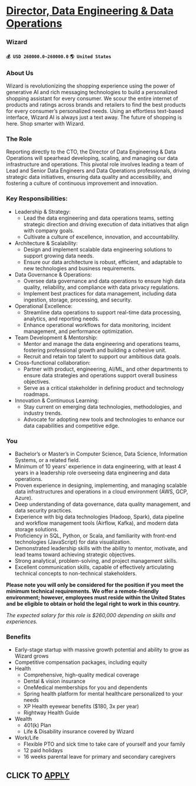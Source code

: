 # [Director, Data Engineering & Data Operations](https://www.remotewlb.com/apply/director-data-engineering-data-operations)  
### Wizard  
#### `💰 USD 260000.0~260000.0` `🌎 United States`  

### About Us

Wizard is revolutionizing the shopping experience using the power of generative AI and rich messaging technologies to build a personalized shopping assistant for every consumer. We scour the entire internet of products and ratings across brands and retailers to find the best products for every consumer’s personalized needs. Using an effortless text-based interface, Wizard AI is always just a text away. The future of shopping is here. Shop smarter with Wizard.

### The Role

Reporting directly to the CTO, the Director of Data Engineering & Data Operations will spearhead developing, scaling, and managing our data infrastructure and operations. This pivotal role involves leading a team of Lead and Senior Data Engineers and Data Operations professionals, driving strategic data initiatives, ensuring data quality and accessibility, and fostering a culture of continuous improvement and innovation.

### Key Responsibilities:

  * Leadership & Strategy: 
    * Lead the data engineering and data operations teams, setting strategic direction and driving execution of data initiatives that align with company goals. 
    * Cultivate a culture of excellence, innovation, and accountability.
  * Architecture & Scalability: 
    * Design and implement scalable data engineering solutions to support growing data needs. 
    * Ensure our data architecture is robust, efficient, and adaptable to new technologies and business requirements.
  * Data Governance & Operations: 
    * Oversee data governance and data operations to ensure high data quality, reliability, and compliance with data privacy regulations. 
    * Implement best practices for data management, including data ingestion, storage, processing, and security.
  * Operational Excellence: 
    * Streamline data operations to support real-time data processing, analytics, and reporting needs. 
    * Enhance operational workflows for data monitoring, incident management, and performance optimization.
  * Team Development & Mentorship: 
    * Mentor and manage the data engineering and operations teams, fostering professional growth and building a cohesive unit. 
    * Recruit and retain top talent to support our ambitious data goals.
  * Cross-functional collaboration: 
    * Partner with product, engineering, AI/ML, and other departments to ensure data strategies and operations support overall business objectives. 
    * Serve as a critical stakeholder in defining product and technology roadmaps.
  * Innovation & Continuous Learning: 
    * Stay current on emerging data technologies, methodologies, and industry trends.
    * Advocate for adopting new tools and technologies to enhance our data capabilities and competitive edge.

### You

  * Bachelor’s or Master’s in Computer Science, Data Science, Information Systems, or a related field.
  * Minimum of 10 years' experience in data engineering, with at least 4 years in a leadership role overseeing data engineering and data operations.
  * Proven experience in designing, implementing, and managing scalable data infrastructures and operations in a cloud environment (AWS, GCP, Azure).
  * Deep understanding of data governance, data quality management, and data security practices.
  * Experience with big data technologies (Hadoop, Spark), data pipeline and workflow management tools (Airflow, Kafka), and modern data storage solutions.
  * Proficiency in SQL, Python, or Scala, and familiarity with front-end technologies (JavaScript) for data visualization.
  * Demonstrated leadership skills with the ability to mentor, motivate, and lead teams toward achieving strategic objectives.
  * Strong analytical, problem-solving, and project management skills.
  * Excellent communication skills, capable of effectively articulating technical concepts to non-technical stakeholders.

 **Please note you will only be considered for the position if you meet the minimum technical requirements. We offer a remote-friendly environment; however, employees must reside within the United States and be eligible to obtain or hold the legal right to work in this country.**

 _The expected salary for this role is $260,000 depending on skills and experiences._

### Benefits

  * Early-stage startup with massive growth potential and ability to grow as Wizard grows
  * Competitive compensation packages, including equity
  * Health 
    * Comprehensive, high-quality medical coverage
    * Dental & vision insurance
    * OneMedical memberships for you and dependents
    * Spring health platform for mental healthcare personalized to your needs
    * XP Health eyewear benefits ($180, 3x per year)
    * Rightway Health Guide
  * Wealth 
    * 401(k) Plan
    * Life & Disability insurance covered by Wizard
  * Work/Life
    * Flexible PTO and sick time to take care of yourself and your family
    * 12 paid holidays
    * 16 weeks parental leave for primary and secondary caregivers

  
## CLICK TO [APPLY](https://www.remotewlb.com/apply/director-data-engineering-data-operations)

